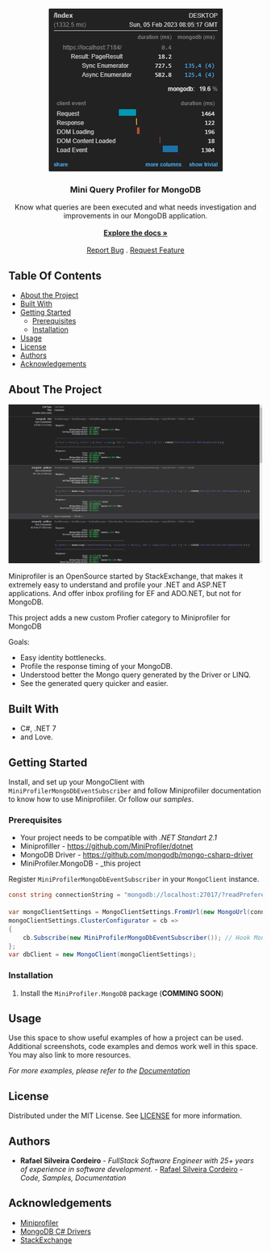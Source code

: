 <br/>
<p align="center">
  <a href="https://github.com/ShaanCoding/ReadME-Generator">
    <img src="docs/01.png" alt="Logo" width="345" height="322">
  </a>
  <h3 align="center">Mini Query Profiler for MongoDB</h3>

  <p align="center">
    Know what queries are been executed and what needs investigation and improvements in our MongoDB application.
    <br/>
    <br/>
    <a href="https://github.com/rafaelsc/MiniProfiler.MongoDB"><strong>Explore the docs »</strong></a>
    <br/>
    <br/>
    <a href="https://github.com/rafaelsc/MiniProfiler.MongoDB/issues">Report Bug</a>
    .
    <a href="https://github.com/rafaelsc/MiniProfiler.MongoDB/issues">Request Feature</a>
  </p>
</p>

## Table Of Contents

* [About the Project](#about-the-project)
* [Built With](#built-with)
* [Getting Started](#getting-started)
  * [Prerequisites](#prerequisites)
  * [Installation](#installation)
* [Usage](#usage)
* [License](#license)
* [Authors](#authors)
* [Acknowledgements](#acknowledgements)

## About The Project

![Screen Shot](docs/02.png)


Miniprofiler is an OpenSource started by StackExchange, that makes it extremely easy to understand and profile your .NET and ASP.NET applications. And offer inbox profiling for EF and ADO.NET, but not for MongoDB.

This project adds a new custom Profier category to Miniprofiler for MongoDB

Goals:

* Easy identity bottlenecks.
* Profile the response timing of your MongoDB.
* Understood better the Mongo query generated by the Driver or LINQ.
* See the generated query quicker and easier. 

## Built With

- C#, .NET 7
- and Love.

## Getting Started

Install, and set up your MongoClient with `MiniProfilerMongoDbEventSubscriber` and follow Miniprofiiler documentation to know how to use Miniprofiiler. Or follow our _samples_.

### Prerequisites

* Your project needs to be compatible with _.NET Standart 2.1_
* Miniprofiller - https://github.com/MiniProfiler/dotnet
* MongoDB Driver - https://github.com/mongodb/mongo-csharp-driver
* MiniProfiler.MongoDB - _this project

Register `MiniProfilerMongoDbEventSubscriber` in your `MongoClient` instance.

```csharp
const string connectionString = "mongodb://localhost:27017/?readPreference=primary&ssl=false&directConnection=true";

var mongoClientSettings = MongoClientSettings.FromUrl(new MongoUrl(connectionString));
mongoClientSettings.ClusterConfigurator = cb =>
{
    cb.Subscribe(new MiniProfilerMongoDbEventSubscriber()); // Hook MongoDriver Events to add MiniProfiler custom profiling data.
};
var dbClient = new MongoClient(mongoClientSettings);
```

### Installation

1. Install the `MiniProfiler.MongoDB` package (**COMMING SOON**)

## Usage

Use this space to show useful examples of how a project can be used. Additional screenshots, code examples and demos work well in this space. You may also link to more resources.

_For more examples, please refer to the [Documentation](https://example.com)_


## License

Distributed under the MIT License. See [LICENSE](https://github.com/rafaelsc/MiniProfiler.MongoDB/blob/main/LICENSE.md) for more information.

## Authors

* **Rafael Silveira Cordeiro** - *FullStack Software Engineer with 25+ years of experience in software development.* - [Rafael Silveira Cordeiro](https://github.com/rafaelsc/) - *Code, Samples, Documentation*

## Acknowledgements

* [Miniprofiler](https://miniprofiler.com/dotnet/)
* [MongoDB C# Drivers](https://github.com/mongodb/mongo-csharp-driver)
* [StackExchange](https://stackexchange.com/about)
